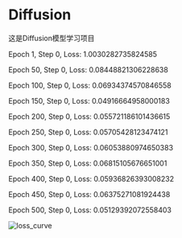# Diffusion

这是Diffusion模型学习项目

Epoch 1, Step 0, Loss: 1.0030282735824585

Epoch 50, Step 0, Loss: 0.08448821306228638

Epoch 100, Step 0, Loss: 0.06934374570846558

Epoch 150, Step 0, Loss: 0.04916664958000183

Epoch 200, Step 0, Loss: 0.055721186101436615

Epoch 250, Step 0, Loss: 0.05705428123474121

Epoch 300, Step 0, Loss: 0.06053880974650383

Epoch 350, Step 0, Loss: 0.06815105676651001

Epoch 400, Step 0, Loss: 0.05936826393008232

Epoch 450, Step 0, Loss: 0.06375271081924438

Epoch 500, Step 0, Loss: 0.05129392072558403

![loss_curve](https://github.com/user-attachments/assets/5f53abec-e37c-443b-b881-f180e92991dc)
